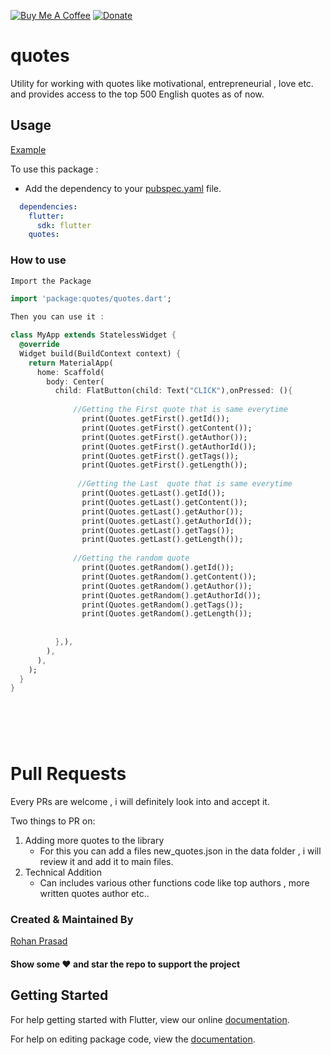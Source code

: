 [![Buy Me A Coffee](https://img.shields.io/badge/Donate-Buy%20Me%20A%20Coffee-yellow.svg)](https://www.buymeacoffee.com/rohanprasad)
[![Donate](https://img.shields.io/badge/Donate-PayPal-green.svg)](https://paypal.me/logarithm4?locale.x=en_GB)



# quotes

Utility for working with quotes like motivational, entrepreneurial , love etc. and provides access to the top 500 English quotes as of now.


## Usage

[Example](https://github.com/rohanprasadofficial/quotes/blob/master/example/lib/main.dart)

To use this package :

* Add the dependency to your [pubspec.yaml](https://github.com/rohanprasadofficial/quotes/blob/master/pubspec.yaml) file.

```yaml
  dependencies:
    flutter:
      sdk: flutter
    quotes:
```

### How to use

```dart
Import the Package 

import 'package:quotes/quotes.dart';

Then you can use it :

class MyApp extends StatelessWidget {
  @override
  Widget build(BuildContext context) {
    return MaterialApp(
      home: Scaffold(
        body: Center(
          child: FlatButton(child: Text("CLICK"),onPressed: (){
          
              //Getting the First quote that is same everytime
                print(Quotes.getFirst().getId());
                print(Quotes.getFirst().getContent());
                print(Quotes.getFirst().getAuthor());
                print(Quotes.getFirst().getAuthorId());
                print(Quotes.getFirst().getTags());
                print(Quotes.getFirst().getLength());
                
               //Getting the Last  quote that is same everytime
                print(Quotes.getLast().getId());
                print(Quotes.getLast().getContent());
                print(Quotes.getLast().getAuthor());
                print(Quotes.getLast().getAuthorId());
                print(Quotes.getLast().getTags());
                print(Quotes.getLast().getLength());
                          
              //Getting the random quote
                print(Quotes.getRandom().getId());
                print(Quotes.getRandom().getContent());
                print(Quotes.getRandom().getAuthor());
                print(Quotes.getRandom().getAuthorId());
                print(Quotes.getRandom().getTags());
                print(Quotes.getRandom().getLength());
             
              
          },),
        ),
      ),
    );
  }
}


  
  
 
```
# Pull Requests

Every PRs are welcome , i will definitely look into and accept it.

Two things to PR on:

1. Adding more quotes to the library
   - For this you can add a files new_quotes.json in the data folder , i will review it and add it to main files.
2. Technical Addition
   - Can includes various other functions code like top authors , more written quotes author etc..


### Created & Maintained By

[Rohan Prasad](https://github.com/rohanprasadofficial)

#### Show some :heart: and star the repo to support the project


## Getting Started

For help getting started with Flutter, view our online [documentation](https://flutter.io/).

For help on editing package code, view the [documentation](https://flutter.io/developing-packages/).